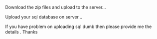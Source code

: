 Download the zip files and upload to the server... 

Upload your sql database on server...

If you have problem on uploading sql dumb then please provide me the details . Thanks
